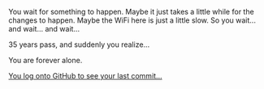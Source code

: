 You wait for something to happen. Maybe it just takes a little while for the changes to happen. Maybe the WiFi
here is just a little slow. So you wait... and wait... and wait...

35 years pass, and suddenly you realize...

You are forever alone.

[You log onto GitHub to see your last commit...](merge-conflict/resolution.md)
